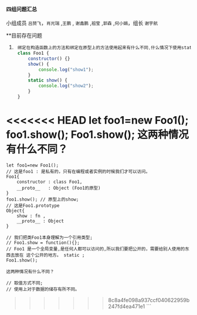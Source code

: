 #### 四组问题汇总 

小组成员 `吕赟飞`，`肖光瑞` ,`王鹏` , `谢鑫鹏` ,`祖莹` ,`郭森` ,`何小娟`，组长 `谢宇航`

**目前存在问题

1. ```javascript
    绑定在构造函数上的方法和绑定在原型上的方法使用起来有什么不同,什么情况下使用static
    class Foo1 {
        constructor() {}
        show() {
            console.log("show1");
        }
        static show() {
            console.log("show2");
        }
    }
<<<<<<< HEAD
    let foo1=new Foo1();
    foo1.show();
    Foo1.show();
    这两种情况有什么不同？
=======
    let foo1=new Foo1();  
    // 这是foo1 : 是私有的，只有在编程或者实例的时候我们才可以访问。
    Foo1{
        constructor : class Foo1,
        __proto__   : Object (Foo1的原型)
    }
    foo1.show(); // 原型上的show; 
    // 这是Foo1.prototype 
    Object{
        show : fn , 
        __proto__ : Object
    }

    // 我们把类Foo1本身理解为一个引用类型; 
    // Foo1.show = function(){};
    // Foo1 是一个全局变量,是任何人都可以访问的,所以我们要把公开的，需要给别人使用的东西去放在 这个公开的地方。 static ;
    Foo1.show();

    这两种情况有什么不同？

    // 取值方式不同;
    // 使用上对于数据的储存有所不同。
    
>>>>>>> 8c8a4fe098a937ccf040622959b247fd4ea471e1
    ```












































































































